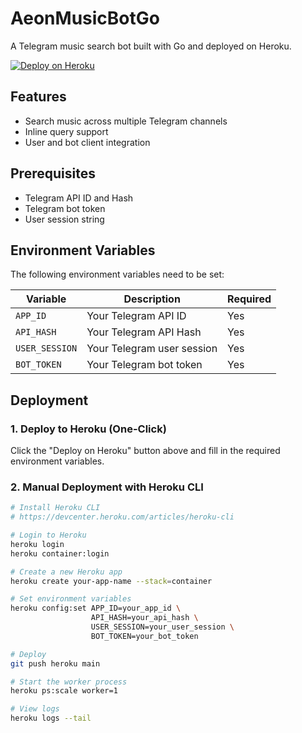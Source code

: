 # AeonMusicBotGo

A Telegram music search bot built with Go and deployed on Heroku.

[![Deploy on Heroku](https://www.herokucdn.com/deploy/button.svg)](https://heroku.com/deploy?template=https://github.com/yourusername/AeonMusisBotGo)

## Features

- Search music across multiple Telegram channels
- Inline query support
- User and bot client integration

## Prerequisites

- Telegram API ID and Hash
- Telegram bot token
- User session string

## Environment Variables

The following environment variables need to be set:

| Variable       | Description                     | Required |
|----------------|---------------------------------|----------|
| `APP_ID`       | Your Telegram API ID            | Yes      |
| `API_HASH`     | Your Telegram API Hash          | Yes      |
| `USER_SESSION` | Your Telegram user session      | Yes      |
| `BOT_TOKEN`    | Your Telegram bot token         | Yes      |

## Deployment

### 1. Deploy to Heroku (One-Click)

Click the "Deploy on Heroku" button above and fill in the required environment variables.

### 2. Manual Deployment with Heroku CLI

```bash
# Install Heroku CLI
# https://devcenter.heroku.com/articles/heroku-cli

# Login to Heroku
heroku login
heroku container:login

# Create a new Heroku app
heroku create your-app-name --stack=container

# Set environment variables
heroku config:set APP_ID=your_app_id \
                  API_HASH=your_api_hash \
                  USER_SESSION=your_user_session \
                  BOT_TOKEN=your_bot_token

# Deploy
git push heroku main

# Start the worker process
heroku ps:scale worker=1

# View logs
heroku logs --tail